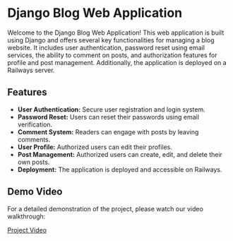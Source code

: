 # Django Blog Web Application

Welcome to the Django Blog Web Application! This web application is built using Django and offers several key functionalities for managing a blog website. It includes user authentication, password reset using email services, the ability to comment on posts, and authorization features for profile and post management. Additionally, the application is deployed on a Railways server.

## Features

- **User Authentication:** Secure user registration and login system.
- **Password Reset:** Users can reset their passwords using email verification.
- **Comment System:** Readers can engage with posts by leaving comments.
- **User Profile:** Authorized users can edit their profiles.
- **Post Management:** Authorized users can create, edit, and delete their own posts.
- **Deployment:** The application is deployed and accessible on Railways.

## Demo Video

For a detailed demonstration of the project, please watch our video walkthrough:

[Project Video](<https://youtu.be/ggJiFtK3dKU>)